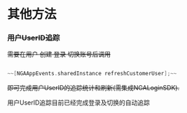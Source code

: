 # 其他方法

### ~~用户UserID追踪~~

~~需要在用户 创建 登录 切换账号后调用~~

```objective-c

~~[NGAAppEvents.sharedInstance refreshCustomerUser];~~

```

~~即可完成用户UserID的追踪统计和刷新(需集成NGALoginSDK).~~

用户UserID追踪目前已经完成登录及切换的自动追踪